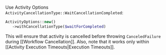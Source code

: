 Use Activity Options `ActivityCancellationType::WaitCancellationCompleted`:

```php
ActivityOptions::new()
   ->withCancellationType($waitForCompleted)
```

This will ensure that activity is cancelled before throwing `CanceledFailure` during [[Workflow Cancellation]]. Also, note that it works only within [[Activity Execution Timeouts|Execution Timeouts]].